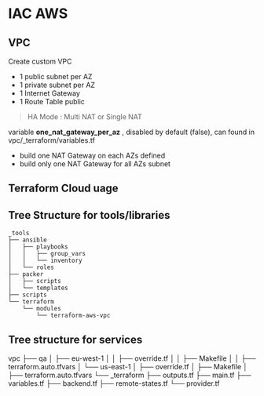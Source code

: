 # IAC AWS

## VPC

Create custom VPC 
- 1 public subnet per AZ
- 1 private subnet per AZ
- 1 Internet Gateway
- 1 Route Table public

> HA Mode : Multi NAT or Single NAT

variable __one_nat_gateway_per_az__ , disabled by default (false), can found in vpc/_terraform/variables.tf

- build one NAT Gateway on each AZs defined
- build only one NAT Gateway for all AZs subnet

## Terraform Cloud uage
## Tree Structure for tools/libraries

```
_tools
├── ansible
│   ├── playbooks
│   │   ├── group_vars
│   │   └── inventory
│   └── roles
├── packer
│   ├── scripts
│   └── templates
├── scripts
└── terraform
    └── modules
        └── terraform-aws-vpc
```

## Tree structure for services

vpc
├── qa
│   ├── eu-west-1
│   │   ├── override.tf
│   │   ├── Makefile
│   │   ├── terraform.auto.tfvars
│   └── us-east-1
│       ├── override.tf
│       ├── Makefile
│       ├── terraform.auto.tfvars
└── _terraform
    ├── outputs.tf
    ├── main.tf
    ├── variables.tf
    ├── backend.tf
    ├── remote-states.tf
    └── provider.tf

